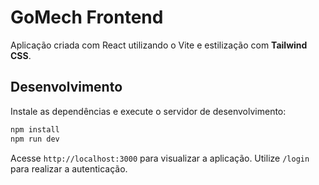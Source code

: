 # GoMech Frontend

Aplicação criada com React utilizando o Vite e estilização com **Tailwind CSS**.

## Desenvolvimento

Instale as dependências e execute o servidor de desenvolvimento:

```bash
npm install
npm run dev
```

Acesse `http://localhost:3000` para visualizar a aplicação. Utilize `/login` para realizar a autenticação.

